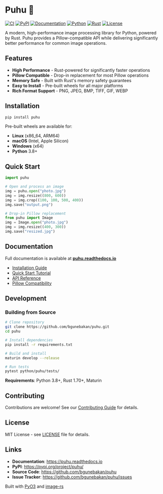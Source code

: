 # Puhu 🦉

[![CI](https://github.com/bgunebakan/puhu/workflows/CI/badge.svg)](https://github.com/bgunebakan/puhu/actions)
[![PyPI](https://img.shields.io/pypi/v/puhu.svg)](https://pypi.org/project/puhu/)
[![Documentation](https://readthedocs.org/projects/puhu/badge/?version=latest)](https://puhu.readthedocs.io/en/latest/)
[![Python](https://img.shields.io/badge/python-3.8+-blue.svg)](https://www.python.org/downloads/)
[![Rust](https://img.shields.io/badge/rust-1.70+-orange.svg)](https://www.rust-lang.org/)
[![License](https://img.shields.io/badge/license-MIT-green.svg)](LICENSE)

A modern, high-performance image processing library for Python, powered by Rust. Puhu provides a Pillow-compatible API while delivering significantly better performance for common image operations.

## Features

- **High Performance** - Rust-powered for significantly faster operations
- **Pillow Compatible** - Drop-in replacement for most Pillow operations
- **Memory Safe** - Built with Rust's memory safety guarantees
- **Easy to Install** - Pre-built wheels for all major platforms
- **Rich Format Support** - PNG, JPEG, BMP, TIFF, GIF, WEBP

## Installation

```bash
pip install puhu
```

Pre-built wheels are available for:

- **Linux** (x86_64, ARM64)
- **macOS** (Intel, Apple Silicon)
- **Windows** (x64)
- **Python** 3.8+

## Quick Start

```python
import puhu

# Open and process an image
img = puhu.open("photo.jpg")
img = img.resize((800, 600))
img = img.crop((100, 100, 500, 400))
img.save("output.png")

# Drop-in Pillow replacement
from puhu import Image
img = Image.open("photo.jpg")
img = img.resize((400, 300))
img.save("resized.jpg")
```

## Documentation

Full documentation is available at **[puhu.readthedocs.io](https://puhu.readthedocs.io)**

- [Installation Guide](https://puhu.readthedocs.io/en/latest/installation.html)
- [Quick Start Tutorial](https://puhu.readthedocs.io/en/latest/quickstart.html)
- [API Reference](https://puhu.readthedocs.io/en/latest/api.html)
- [Pillow Compatibility](https://puhu.readthedocs.io/en/latest/pillow_compatibility.html)

## Development

### Building from Source

```bash
# Clone repository
git clone https://github.com/bgunebakan/puhu.git
cd puhu

# Install dependencies
pip install -r requirements.txt

# Build and install
maturin develop --release

# Run tests
pytest python/puhu/tests/
```

**Requirements**: Python 3.8+, Rust 1.70+, Maturin

## Contributing

Contributions are welcome! See our [Contributing Guide](https://puhu.readthedocs.io/en/latest/contributing.html) for details.

## License

MIT License - see [LICENSE](LICENSE) file for details.

## Links

- **Documentation**: https://puhu.readthedocs.io
- **PyPI**: https://pypi.org/project/puhu/
- **Source Code**: https://github.com/bgunebakan/puhu
- **Issue Tracker**: https://github.com/bgunebakan/puhu/issues

Built with [PyO3](https://pyo3.rs/) and [image-rs](https://github.com/image-rs/image)
